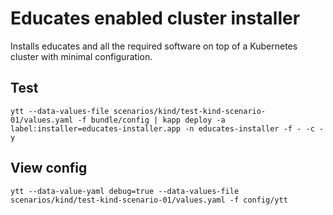 # Educates enabled cluster installer

Installs educates and all the required software on top of a Kubernetes cluster with minimal configuration.

## Test

```
ytt --data-values-file scenarios/kind/test-kind-scenario-01/values.yaml -f bundle/config | kapp deploy -a label:installer=educates-installer.app -n educates-installer -f - -c -y
```

## View config

```
ytt --data-value-yaml debug=true --data-values-file scenarios/kind/test-kind-scenario-01/values.yaml -f config/ytt
```
